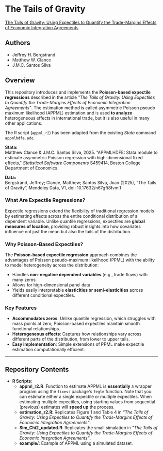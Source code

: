 
# The Tails of Gravity

[The Tails of Gravity: Using Expectiles to Quantify the Trade-Margins Effects of Economic Integration Agreements](https://www.surrey.ac.uk/sites/default/files/2025-02/DP01-25.pdf)

## Authors
- Jeffrey H. Bergstrand
- Matthew W. Clance
- J.M.C. Santos Silva

## Overview
This repository introduces and implements the **Poisson-based expectile regressions** described in the article *"The Tails of Gravity: Using Expectiles to Quantify the Trade-Margins Effects of Economic Integration Agreements"*. The estimation method is called asymmetric Poisson pseudo maximum likelihood (APPML) estimation and is used **to analyze** heterogeneous effects in international trade, but it is also useful in many other applications.

The R script (`appml_r2`) has been adapted from the existing *Stata* command `appmlhdfe.ado`. 

**Stata:**  
Matthew Clance & J.M.C. Santos Silva, 2025. "APPMLHDFE: Stata module to estimate asymmetric Poisson regression with high-dimensional fixed effects," *Statistical Software Components* S459414, Boston College Department of Economics.

**Data:**  
Bergstrand, Jeffrey; Clance, Matthew; Santos Silva, Joao (2025), “The Tails of Gravity”, Mendeley Data, V1, doi: 10.17632/n67gft8fvm.1

### What Are Expectile Regressions?
Expectile regressions extend the flexibility of traditional regression models by estimating effects across the entire conditional distribution of a dependent variable. Unlike quantile regressions, expectiles are **global measures of location**, providing robust insights into how covariates influence not just the mean but also the tails of the distribution.

### Why Poisson-Based Expectiles?
The **Poisson-based expectile regression** approach combines the advantages of Poisson pseudo-maximum likelihood (PPML) with the ability to model heterogeneity across the distribution:
- Handles **non-negative dependent variables** (e.g., trade flows) with many zeros.
- Allows for high-dimensional panel data.
- Yields easily interpretable **elasticities or semi-elasticities** across different conditional expectiles.

### Key Features
- **Accommodates zeros**: Unlike quantile regression, which struggles with mass points at zero, Poisson-based expectiles maintain smooth functional relationships.
- **Heterogeneous effects**: Captures how relationships vary across different parts of the distribution, from lower to upper tails.
- **Easy implementation**: Simple extensions of PPML make expectile estimation computationally efficient.

---

## Repository Contents
- **R Scripts**: 
  - **appml_r2.R**: Function to estimate APPML is **essentially** a wrapper program using the `fixest` package's `feglm` function. Note that you can estimate either a single expectile or multiple expectiles. When estimating multiple expectiles, using starting values from sequential (previous) estimates will **speed up** the process.
  - **estimation_r2.R**: Replicates Figure 1 and Table 4 in *"The Tails of Gravity: Using Expectiles to Quantify the Trade-Margins Effects of Economic Integration Agreements"*.
  - **Sim_Chi2_updated.R**: Replicates the small simulation in *"The Tails of Gravity: Using Expectiles to Quantify the Trade-Margins Effects of Economic Integration Agreements"*.
  - **example/**: Example of APPML using a simulated dataset.


<head>
<meta name="google-site-verification" content="googlef8888d4310f086d2.html" />
</head>



